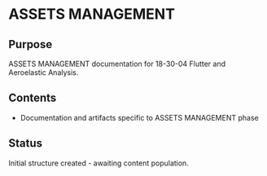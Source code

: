 # ASSETS MANAGEMENT

## Purpose
ASSETS MANAGEMENT documentation for 18-30-04 Flutter and Aeroelastic Analysis.

## Contents
- Documentation and artifacts specific to ASSETS MANAGEMENT phase

## Status
Initial structure created - awaiting content population.
